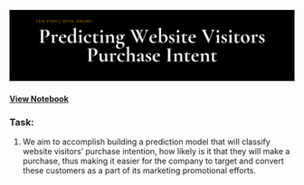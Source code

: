 ![This is an image](https://github.com/rgoubault/machine-learning-portfolio/blob/main/images/website-visitors-purchase-intent-github.png)
#### [View Notebook](https://github.com/rgoubault/machine-learning-portfolio/blob/main/predict-website-visitor-purchase-intent/01-notebook/website-visitor-purchase-intent.ipynb)

### Task:
1. We aim to accomplish building a prediction model that will classify website visitors’ purchase intention, how likely is it that they will make a purchase, thus making it easier for the company to target and convert these customers as a part of its marketing promotional efforts.
